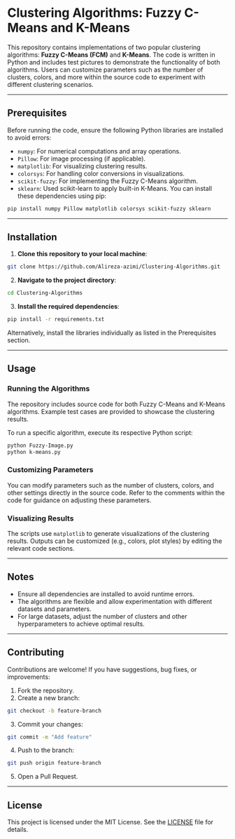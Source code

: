 # Clustering Algorithms: Fuzzy C-Means and K-Means

This repository contains implementations of two popular clustering algorithms: **Fuzzy C-Means (FCM)** and **K-Means**. The code is written in Python and includes test pictures to demonstrate the functionality of both algorithms. Users can customize parameters such as the number of clusters, colors, and more within the source code to experiment with different clustering scenarios.

---

## Prerequisites

Before running the code, ensure the following Python libraries are installed to avoid errors:

* `numpy`: For numerical computations and array operations.
* `Pillow`: For image processing (if applicable).
* `matplotlib`: For visualizing clustering results.
* `colorsys`: For handling color conversions in visualizations.
* `scikit-fuzzy`: For implementing the Fuzzy C-Means algorithm.
* `sklearn`: Used scikit-learn to apply built-in K-Means.
You can install these dependencies using pip:

```bash
pip install numpy Pillow matplotlib colorsys scikit-fuzzy sklearn
```

---

## Installation

1. **Clone this repository to your local machine**:

```bash
git clone https://github.com/Alireza-azimi/Clustering-Algorithms.git

````

2. **Navigate to the project directory**:

```bash
cd Clustering-Algorithms
````

3. **Install the required dependencies**:

```bash
pip install -r requirements.txt

````

   Alternatively, install the libraries individually as listed in the Prerequisites section.

---

## Usage

### Running the Algorithms

The repository includes source code for both Fuzzy C-Means and K-Means algorithms. Example test cases are provided to showcase the clustering results.

To run a specific algorithm, execute its respective Python script:

```bash
python Fuzzy-Image.py
python k-means.py
````

### Customizing Parameters

You can modify parameters such as the number of clusters, colors, and other settings directly in the source code. Refer to the comments within the code for guidance on adjusting these parameters.

### Visualizing Results

The scripts use `matplotlib` to generate visualizations of the clustering results. Outputs can be customized (e.g., colors, plot styles) by editing the relevant code sections.

---

## Notes

* Ensure all dependencies are installed to avoid runtime errors.
* The algorithms are flexible and allow experimentation with different datasets and parameters.
* For large datasets, adjust the number of clusters and other hyperparameters to achieve optimal results.

---

## Contributing

Contributions are welcome! If you have suggestions, bug fixes, or improvements:

1. Fork the repository.
2. Create a new branch:

```bash
git checkout -b feature-branch
````
3. Commit your changes:

```bash
git commit -m "Add feature"
````

4. Push to the branch:

```bash
git push origin feature-branch
```
5. Open a Pull Request.

---

## License

This project is licensed under the MIT License. See the [LICENSE](LICENSE) file for details.
